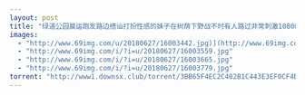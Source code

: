 ```yaml
---
layout: post
title: "绿道公园晨运跑友路边搭讪打扮性感的妹子在树荫下野战不时有人路过非常刺激1080P高清无水"
images:
  - "http://www.69img.com/u/20180627/16003442.jpg)](http://www.69img.com/i/?i=u/20180627/16003442.jpg"
  - "http://www.69img.com/i/?i=u/20180627/16003559.jpg"
  - "http://www.69img.com/i/?i=u/20180627/16003665.jpg"
  - "http://www.69img.com/i/?i=u/20180627/16003779.jpg"
torrent: "http://www1.downsx.club/torrent/3BB65F4EC2C402B1C443E3EF0CF4B6ABE4C811FA"
---
```

